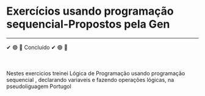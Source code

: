 <h1>Exercícios usando programação sequencial-Propostos pela Gen </h1>
<hr>
<p>&#x2714; &#x1F7E2; &#x1F4D7; Concluído &#x2714; &#x1F7E2; &#x1F4D7;</p>
<br>
<p> Nestes exercicios treinei Lógica de Programação usando programação sequencial , declarando variaveis e fazendo operações lógicas, na pseudoliguagem Portugol </p>
